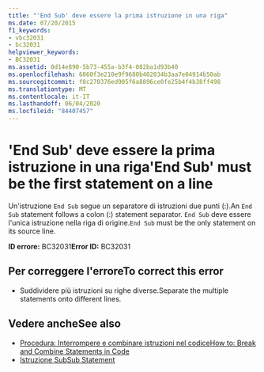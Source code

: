 ```yaml
---
title: "'End Sub' deve essere la prima istruzione in una riga"
ms.date: 07/20/2015
f1_keywords:
- vbc32031
- bc32031
helpviewer_keywords:
- BC32031
ms.assetid: 0d14e890-5b73-455a-b3f4-082ba1d93b40
ms.openlocfilehash: 6860f3e210e9f9680b402034b3aa7e04914b50ab
ms.sourcegitcommit: f8c270376ed905f6a8896ce0fe25b4f4b38ff498
ms.translationtype: MT
ms.contentlocale: it-IT
ms.lasthandoff: 06/04/2020
ms.locfileid: "84407457"
---
```

# <a name="end-sub-must-be-the-first-statement-on-a-line"></a><span data-ttu-id="3c623-102">'End Sub' deve essere la prima istruzione in una riga</span><span class="sxs-lookup"><span data-stu-id="3c623-102">'End Sub' must be the first statement on a line</span></span>
<span data-ttu-id="3c623-103">Un'istruzione `End Sub` segue un separatore di istruzioni due punti (:).</span><span class="sxs-lookup"><span data-stu-id="3c623-103">An `End Sub` statement follows a colon (:) statement separator.</span></span> <span data-ttu-id="3c623-104">`End Sub` deve essere l'unica istruzione nella riga di origine.</span><span class="sxs-lookup"><span data-stu-id="3c623-104">`End Sub` must be the only statement on its source line.</span></span>  
  
 <span data-ttu-id="3c623-105">**ID errore:** BC32031</span><span class="sxs-lookup"><span data-stu-id="3c623-105">**Error ID:** BC32031</span></span>  
  
## <a name="to-correct-this-error"></a><span data-ttu-id="3c623-106">Per correggere l'errore</span><span class="sxs-lookup"><span data-stu-id="3c623-106">To correct this error</span></span>  
  
- <span data-ttu-id="3c623-107">Suddividere più istruzioni su righe diverse.</span><span class="sxs-lookup"><span data-stu-id="3c623-107">Separate the multiple statements onto different lines.</span></span>  
  
## <a name="see-also"></a><span data-ttu-id="3c623-108">Vedere anche</span><span class="sxs-lookup"><span data-stu-id="3c623-108">See also</span></span>

- [<span data-ttu-id="3c623-109">Procedura: Interrompere e combinare istruzioni nel codice</span><span class="sxs-lookup"><span data-stu-id="3c623-109">How to: Break and Combine Statements in Code</span></span>](../programming-guide/program-structure/how-to-break-and-combine-statements-in-code.md)
- [<span data-ttu-id="3c623-110">Istruzione Sub</span><span class="sxs-lookup"><span data-stu-id="3c623-110">Sub Statement</span></span>](../language-reference/statements/sub-statement.md)
